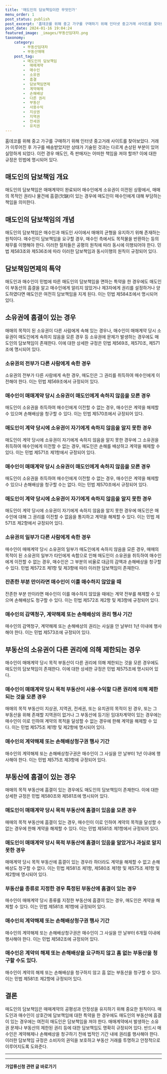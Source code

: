 ```yaml
---
title: '매도인의 담보책임이란 무엇인가'
menu_order: 1
post_status: publish
post_excerpt: '홈데코를 위해 중고 가구를 구매하기 위해 인터넷 중고거래 사이트를 찾아보았다. 거래가 이루어진 후 가구를 배송받았지만 상태가 기술된 것과는 다르게 손상된 부분이 있어 실망하게 되었다. 이런 경우 매도인, 즉 판매자는 어떠한 책임을 져야 할까  이에 대한 규정은 민법에 명시되어 있다.'
post_date: 2024-01-16 19:04:24
featured_image: _images/부동산임대차.png
taxonomy:
    category:
        - 부동산임대차
        - 부동산매매
    post_tag:
        - 매도인의 담보책임
        -  매매계약
        -  매수인
        -  소유권
        -  흠결
        -  담보책임면제
        -  계약해제
        -  손해배상
        -  다른 권리
        -  부동산
        -  사용수익
        -  지상권
        -  지역권
        -  전세권
        -  유치권
---
```



홈데코를 위해 중고 가구를 구매하기 위해 인터넷 중고거래 사이트를 찾아보았다. 거래가 이루어진 후 가구를 배송받았지만 상태가 기술된 것과는 다르게 손상된 부분이 있어 실망하게 되었다. 이런 경우 매도인, 즉 판매자는 어떠한 책임을 져야 할까? 이에 대한 규정은 민법에 명시되어 있다. 

## 매도인의 담보책임 개요
매도인의 담보책임은 매매계약이 완료되어 매수인에게 소유권이 이전된 상황에서, 매매의 목적인 권리나 물건에 흠결(欠缺)이 있는 경우에 매도인이 매수인에게 대해 부담하는 책임을 의미한다.

## 매도인의 담보책임의 개념
매도인의 담보책임은 매수인과 매도인 사이에서 매매의 균형을 유지하기 위해 존재하는 원칙이다. 매수인이 담보책임을 요구할 경우, 매수인 측에서도 목적물을 반환하는 등의 채무를 이행해야 한다. 이러한 절차들은 공평의 원칙에 따라 동시에 이행되어야 한다. 민법 제583조와 제536조에 따라 이러한 담보책임과 동시이행의 원칙이 규정되어 있다.

## 담보책임면제의 특약
매도인과 매수인이 민법에 따른 매도인의 담보책임을 면하는 특약을 한 경우에도 매도인이 부동산의 흠결을 알고 매수인에게 알리지 않았거나 제3자에게 권리를 설정하거나 양도하였다면 매도인은 여전히 담보책임을 지게 된다. 이는 민법 제584조에서 명시되어 있다.

## 소유권에 흠결이 있는 경우
매매의 목적이 된 소유권이 다른 사람에게 속해 있는 경우나, 매수인이 매매계약 당시 소유권이 매도인에게 속하지 않음을 모른 경우 등 소유권에 문제가 발생하는 경우에도 매도인의 담보책임이 존재한다. 이에 대한 상세한 규정은 민법 제569조, 제570조, 제571조에 명시되어 있다.

### 소유권의 전부가 다른 사람에게 속한 경우
소유권의 전부가 다른 사람에게 속한 경우, 매도인은 그 권리를 취득하여 매수인에게 이전해야 한다. 이는 민법 제569조에서 규정되어 있다.

### 매수인이 매매계약 당시 소유권이 매도인에게 속하지 않음을 모른 경우
매도인이 소유권을 취득하여 매수인에게 이전할 수 없는 경우, 매수인은 계약을 해제할 수 있으며 손해배상을 청구할 수 있다. 이는 민법 제570조에서 규정되어 있다.

### 매도인이 계약 당시에 소유권이 자기에게 속하지 않음을 알지 못한 경우
매도인이 계약 당시에 소유권이 자기에게 속하지 않음을 알지 못한 경우에 그 소유권을 취득하여 매수인에게 이전할 수 없는 경우, 매도인은 손해를 배상하고 계약을 해제할 수 있다. 이는 민법 제571조 제1항에서 규정되어 있다.

### 매수인이 매매계약 당시 소유권이 매도인에게 속하지 않음을 모른 경우
매도인이 소유권을 취득하여 매수인에게 이전할 수 없는 경우, 매수인은 계약을 해제할 수 있으나 손해배상을 청구할 수는 없다. 이는 민법 제570조에서 규정되어 있다.

### 매도인이 계약 당시에 소유권이 자기에게 속하지 않음을 알지 못한 경우
매도인이 계약 당시에 소유권이 자기에게 속하지 않음을 알지 못한 경우에 매도인은 매수인에 대해 그 권리를 이전할 수 없음을 통지하고 계약을 해제할 수 있다. 이는 민법 제571조 제2항에서 규정되어 있다.

### 소유권의 일부가 다른 사람에게 속한 경우
매수인이 매매계약 당시 소유권의 일부가 매도인에게 속하지 않음을 모른 경우, 매매의 목적이 된 소유권의 일부가 타인에게 속함으로 인해 매도인이 소유권을 취득하여 매수인에게 이전할 수 없는 경우, 매수인은 그 부분의 비율로 대금의 감액과 손해배상을 청구할 수 있다. 민법 제572조 제1항 및 제3항에 따라 이러한 담보책임이 존재한다.

### 잔존한 부분 만이라면 매수인이 이를 매수하지 않았을 때
잔존한 부분 만이라면 매수인이 이를 매수하지 않았을 때에는 계약 전부를 해제할 수 있으며 손해배상도 청구할 수 있다. 이는 민법 제572조 제2항 및 제3항에 규정되어 있다.

### 매수인의 감액청구, 계약해제 또는 손해배상의 권리 행사 기간
매수인의 감액청구, 계약해제 또는 손해배상의 권리는 사실을 안 날부터 1년 이내에 행사해야 한다. 이는 민법 제573조에 규정되어 있다.

## 부동산의 소유권이 다른 권리에 의해 제한되는 경우
매수인이 매매계약 당시 목적 부동산이 다른 권리에 의해 제한되는 것을 모른 경우에도 매도인의 담보책임이 존재한다. 이에 대한 상세한 규정은 민법 제575조에 명시되어 있다.

### 매수인이 매매계약 당시 목적 부동산이 사용·수익할 다른 권리에 의해 제한되는 것을 모른 경우
매매의 목적 부동산이 지상권, 지역권, 전세권, 또는 유치권의 목적이 된 경우, 또는 그 부동산을 위해 존재할 지역권이 없거나 그 부동산에 등기된 임대차계약이 있는 경우에는 매수인이 이로 인하여 계약의 목적을 달성할 수 없는 경우에 한해 계약을 해제할 수 있다. 이는 민법 제575조 제1항 및 제2항에 명시되어 있다.

### 매수인의 계약해제 또는 손해배상청구권 행사 기간
매수인의 계약해제 또는 손해배상청구권은 매수인이 그 사실을 안 날부터 1년 이내에 행사해야 한다. 이는 민법 제575조 제3항에 규정되어 있다.

## 부동산에 흠결이 있는 경우
매매의 목적 부동산에 흠결이 있는 경우에도 매도인의 담보책임이 존재한다. 이에 대한 상세한 규정은 민법 제580조와 제581조에 명시되어 있다.

### 매도인이 매매계약 당시 목적 부동산에 흠결이 있음을 모른 경우
매매의 목적 부동산에 흠결이 있는 경우, 매수인이 이로 인하여 계약의 목적을 달성할 수 없는 경우에 한해 계약을 해제할 수 있다. 이는 민법 제581조 제1항에서 규정되어 있다.

### 매도인이 매매계약 당시 목적 부동산에 흠결이 있음을 알았거나 과실로 알지 못한 경우
매매계약 당시 목적 부동산에 흠결이 있는 경우라 하더라도 계약을 해제할 수 없고 손해배상도 청구할 수 없다. 이는 민법 제581조 제1항, 제580조 제1항 및 제575조 제1항 및 제2항에 명시되어 있다.

### 부동산을 종류로 지정한 경우 특정된 부동산에 흠결이 있는 경우
매수인이 매매계약 당시 종류를 지정한 부동산에 흠결이 있는 경우, 매도인은 계약을 해제할 수 있다. 이는 민법 제581조 제1항에 규정되어 있다.

### 매수인의 계약해제 또는 손해배상청구권 행사 기간
매수인의 계약해제 또는 손해배상청구권은 매수인이 그 사실을 안 날부터 6개월 이내에 행사해야 한다. 이는 민법 제582조에 규정되어 있다.

### 매수인은 계약의 해제 또는 손해배상을 요구하지 않고 흠 없는 부동산을 청구할 수도 있다.
매수인이 계약의 해제 또는 손해배상을 청구하지 않고 흠 없는 부동산을 청구할 수 있다. 이는 민법 제581조 제2항에 규정되어 있다.

## 결론
매도인의 담보책임은 매매계약의 공평성과 안정성을 유지하기 위해 중요한 원칙이다. 매도인과 매수인이 상호간에 담보책임에 대한 특약을 한 경우에도 매도인의 부동산에 흠결이 있는 경우에는 여전히 매도인은 담보책임을 져야 한다. 매매계약에서 발생하는 소유권 문제나 부동산의 제한된 권리 등에 대한 담보책임도 명확히 규정되어 있다. 반드시 매수인은 계약해제나 손해배상을 청구하기 전에 법적인 기간 내에 권리를 행사해야 한다. 이러한 담보책임 규정은 소비자의 권익을 보호하고 부동산 거래를 투명하고 안정적으로 이루어지도록 도와준다. 
                        
                        
---                        
<!-- wp:separator -->
<hr class="wp-block-separator has-alpha-channel-opacity"/>
<!-- /wp:separator -->

<!-- wp:group {"backgroundColor":"base","layout":{"type":"constrained"}} -->
<div class="wp-block-group has-base-background-color has-background"><!-- wp:paragraph {"align":"center","fontSize":"medium"} -->
<p class="has-text-align-center has-large-font-size"><strong>가압류신청 관련 글 바로가기</strong></p>
<!-- /wp:paragraph -->


<!-- wp:latest-posts
{"categories":[{"id":14445,"count":19,"description":"","link":"https://uknowlaw.com/category/%ea%b0%80%ec%95%95%eb%a5%98%ec%8b%a0%ec%b2%ad/","name":"가압류신청","slug":"가압류신청","taxonomy":"category","parent":0,"meta":[],"_links":{"self":[{"href":"https://uknowlaw.com/wp-json/wp/v2/categories/14445"}],"collection":[{"href":"https://uknowlaw.com/wp-json/wp/v2/categories"}],"about":[{"href":"https://uknowlaw.com/wp-json/wp/v2/taxonomies/category"}],"wp:post_type":[{"href":"https://uknowlaw.com/wp-json/wp/v2/posts?categories=14445"}],"curies":[{"name":"wp","href":"https://api.w.org/{rel}","templated":true}]}}],"postsToShow":100,"excerptLength":28,"postLayout":"grid","columns":2,"featuredImageAlign":"left","featuredImageSizeSlug":"large","fontSize":"small"} /--></div>
<!-- /wp:group -->